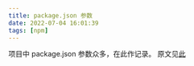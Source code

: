 ```yaml
---
title: package.json 参数
date: 2022-07-04 16:01:39
tags: [npm]
---
```


项目中 package.json 参数众多，在此作记录。
原文见[此](https://docs.npmjs.com/cli/v8/configuring-npm/package-json)

<!--more-->
